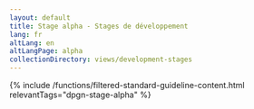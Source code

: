 ```yaml
---
layout: default
title: Stage alpha - Stages de développement
lang: fr
altLang: en
altLangPage: alpha
collectionDirectory: views/development-stages
---
```


{% include /functions/filtered-standard-guideline-content.html relevantTags="dpgn-stage-alpha" %}
